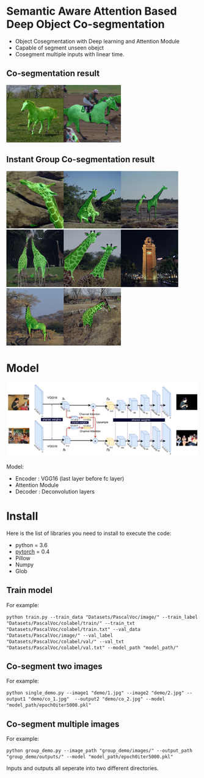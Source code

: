 # Semantic Aware Attention Based Deep Object Co-segmentation

  - Object Cosegmentation with Deep learning and Attention Module
  - Capable of segment unseen obejct
  - Cosegment multiple inputs with linear time.
 
 ## Co-segmentation result
<img src="demo/co_1.jpg" width="150"><img src="demo/co_2.jpg" width="150">

 ## Instant Group Co-segmentation result
<img src="group_demo/outputs/co_0.jpg" width="150"><img src="group_demo/outputs/co_1.jpg" width="150"><img src="group_demo/outputs/co_2.jpg" width="150"><img src="group_demo/outputs/co_3.jpg" width="150"><img src="group_demo/outputs/co_4.jpg" width="150"><img src="group_demo/outputs/co_5.jpg" width="150"><img src="group_demo/outputs/co_6.jpg" width="150"><img src="group_demo/outputs/co_7.jpg" width="150">



# Model
![The overview of the model](paper_images/model1.png "Model")


Model:
  - Encoder : VGG16 (last layer before fc layer)
  - Attention Module
  - Decoder : Deconvolution layers


# Install

Here is the list of libraries you need to install to execute the code:
- python = 3.6
- [pytorch](http://pytorch.org/) = 0.4
- Pillow
- Numpy
- Glob

## Train model
For example:
```
python train.py --train_data "Datasets/PascalVoc/image/" --train_label "Datasets/PascalVoc/colabel/train/" --train_txt "Datasets/PascalVoc/colabel/train.txt" --val_data "Datasets/PascalVoc/image/" --val_label "Datasets/PascalVoc/colabel/val/" --val_txt "Datasets/PascalVoc/colabel/val.txt" --model_path "model_path/"
```

## Co-segment two images
For example:
```
python single_demo.py --image1 "demo/1.jpg" --image2 "demo/2.jpg" --output1 "demo/co_1.jpg"  --output2 "demo/co_2.jpg" --model "model_path/epoch0iter5000.pkl"
```

## Co-segment multiple images
For example:
```
python group_demo.py --image_path "group_demo/images/" --output_path "group_demo/outputs/" --model "model_path/epoch0iter5000.pkl"
```
Inputs and outputs all seperate into two different directories.

